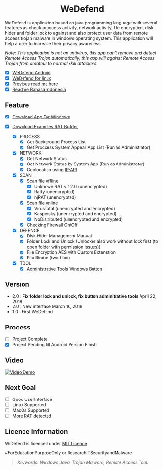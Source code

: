 <h1 align="center">WeDefend</h1> 

WeDefend is application based on java programming language with several features as check proccess activity, network activity, file encryption, disk hider and folder lock to against and also protect user data from remote access trojan malware in windows operating system. This application will help a user to increase their privacy awareness.

*Note: This application is not an antivirus, this app can't remove and detect Remote Access Trojan automatically, this app will against Remote Access Trojan from amateur to normal skill attackers.*

- [x] [WeDefend Android](https://github.com/wishihab/WeDefend-Android)
- [x] [WeDefend for linux](https://github.com/wishihab/WeDefendPyth)
- [x] [Previous read me here](https://github.com/wishihab/WiDefend/tree/master/v1.0/widefend)
- [x] [Readme Bahasa Indonesia](https://github.com/wishihab/WiDefend/blob/master/README_INDONESIA.md)

## Feature

- [x] [Download App For Windows](https://github.com/wishihab/WiDefend/releases)
- [x] [Download Examples RAT Builder](https://github.com/wishihab/WiDefend/releases/tag/v.1.2)

	- [x] PROCESS
		- [x] Get Background Process List
		- [x] Get Proccess System Appear App List (Run as Administrator)
		
	- [x] NETWORK
		- [x] Get Network Status
		- [x] Get Network Status by System App (Run as Administrator)
		- [x] Geolocation using [IP-API](http://ip-api.com)
		
	- [x] SCAN
		- [x] Scan file offline
			- [x] Unknown RAT v 1.2.0 (unencrypted)
			- [x] Ratty (unencrypted)
			- [x] njRAT (unencrypted)
		- [x] Scan file online
			- [x] VirusTotal (unencrypted and encrypted)
			- [x] Kaspersky (unencrypted and encrypted)
			- [x] NoDistributed (unencrypted and encrypted)
		- [x] Checking Firewall On/Off
		
	- [x] DEFENCE
		- [x] Disk Hider Management Manual
		- [x] Folder Lock and Unlock (Unlocker also work without lock first (to open folder with permission issues))
		- [x] File Encryption AES with Custom Extenstion
		- [x] File Binder (two files)
	
	- [x] TOOL
		- [x] Administrative Tools Windows Button

## Version
- 2.0 : **Fix folder lock and unlock, fix button adminitrative tools** April 22, 2018
- 2.0 : New interface March 16, 2018
- 1.0 : First WeDefend

## Process
- [ ] Project Complete
- [x] Project Pending till Android Version Finish

## Video

[![Video Demo](https://github.com/wishihab/WiDefend/blob/master/wedefend-youtube.PNG)](https://www.youtube.com/embed/QCPqa-WPHec) 


## Next Goal
- [ ] Good UserInterface
- [ ] Linux Supported
- [ ] MacOs Supported
- [ ] More RAT detected

## Licence Information
WiDefend is licenced under [MIT Licence](https://github.com/wishihab/WiDefend/blob/master/LICENSE)

#ForEducationPurposeOnly or ResearchITSecurityandMalware

> *Keywords: Windows Java, Trojan Malware, Remote Access Tool.*

